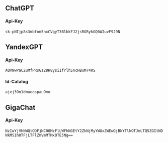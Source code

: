 ## ChatGPT

#### Api-Key

`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`

## YandexGPT

#### Api-Key

`AQVNwPaC2uMfPRsGz28H8ysiIfrlhSncHBuM74RS`

#### Id-Catalog

`ajej39n1dmueospau9mo`

## GigaChat

#### Api-Key

`NzIwYjVhNWQtODFjNC00MzFlLWFhNGEtY2ZkNjMyYWUxZWEwOjBkYTlkOTJmLTQ5ZGItNDNkMS1hOTFjLTFlZmVmMTMxOTE5Ng==`
